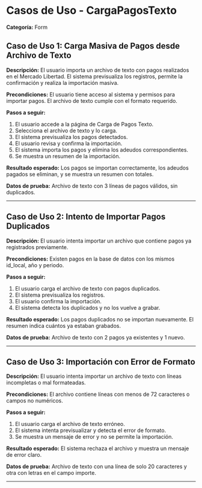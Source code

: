 # Casos de Uso - CargaPagosTexto

**Categoría:** Form

## Caso de Uso 1: Carga Masiva de Pagos desde Archivo de Texto

**Descripción:** El usuario importa un archivo de texto con pagos realizados en el Mercado Libertad. El sistema previsualiza los registros, permite la confirmación y realiza la importación masiva.

**Precondiciones:**
El usuario tiene acceso al sistema y permisos para importar pagos. El archivo de texto cumple con el formato requerido.

**Pasos a seguir:**
1. El usuario accede a la página de Carga de Pagos Texto.
2. Selecciona el archivo de texto y lo carga.
3. El sistema previsualiza los pagos detectados.
4. El usuario revisa y confirma la importación.
5. El sistema importa los pagos y elimina los adeudos correspondientes.
6. Se muestra un resumen de la importación.

**Resultado esperado:**
Los pagos se importan correctamente, los adeudos pagados se eliminan, y se muestra un resumen con totales.

**Datos de prueba:**
Archivo de texto con 3 líneas de pagos válidos, sin duplicados.

---

## Caso de Uso 2: Intento de Importar Pagos Duplicados

**Descripción:** El usuario intenta importar un archivo que contiene pagos ya registrados previamente.

**Precondiciones:**
Existen pagos en la base de datos con los mismos id_local, año y periodo.

**Pasos a seguir:**
1. El usuario carga el archivo de texto con pagos duplicados.
2. El sistema previsualiza los registros.
3. El usuario confirma la importación.
4. El sistema detecta los duplicados y no los vuelve a grabar.

**Resultado esperado:**
Los pagos duplicados no se importan nuevamente. El resumen indica cuántos ya estaban grabados.

**Datos de prueba:**
Archivo de texto con 2 pagos ya existentes y 1 nuevo.

---

## Caso de Uso 3: Importación con Error de Formato

**Descripción:** El usuario intenta importar un archivo de texto con líneas incompletas o mal formateadas.

**Precondiciones:**
El archivo contiene líneas con menos de 72 caracteres o campos no numéricos.

**Pasos a seguir:**
1. El usuario carga el archivo de texto erróneo.
2. El sistema intenta previsualizar y detecta el error de formato.
3. Se muestra un mensaje de error y no se permite la importación.

**Resultado esperado:**
El sistema rechaza el archivo y muestra un mensaje de error claro.

**Datos de prueba:**
Archivo de texto con una línea de solo 20 caracteres y otra con letras en el campo importe.

---

